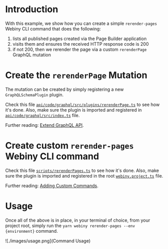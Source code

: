 # Introduction

With this example, we show how you can create a simple `rerender-pages` Webiny CLI command that does the following:

1. lists all published pages created via the Page Builder application
2. visits them and ensures the received HTTP response code is 200
3. if not 200, then we rerender the page via a custom `rerenderPage` GraphQL mutation

# Create the `rerenderPage` Mutation

The mutation can be created by simply registering a new `GraphQLSchemaPlugin` plugin.

Check this file [`api/code/graphql/src/plugins/rerenderPage.ts`](./api/code/graphql/src/plugins/rerenderPage.ts) to see how it's done. Also, make sure the plugin is imported and registered in [`api/code/graphql/src/index.ts`](./api/code/graphql/src/index.ts#L72) file.

Further reading: [Extend GraphQL API](https://www.webiny.com/docs/how-to-guides/webiny-applications/page-builder/extend-graphql-api#custom-graphql-mutations).

# Create custom `rerender-pages` Webiny CLI command

Check this file [`scripts/rerenderPages.ts`](./scripts/rerenderPages.ts) to see how it's done. Also, make sure the plugin is imported and registered in the root [`webiny.project.ts`](./webiny.project.ts#L39) file.

Further reading: [Adding Custom Commands](https://www.webiny.com/docs/tutorials/webiny-cli/adding-custom-commands/).

# Usage

Once all of the above is in place, in your terminal of choice, from your project root, simply run the `yarn webiny rerender-pages --env {environment}` command.

![./images/usage.png](Command Usage)
